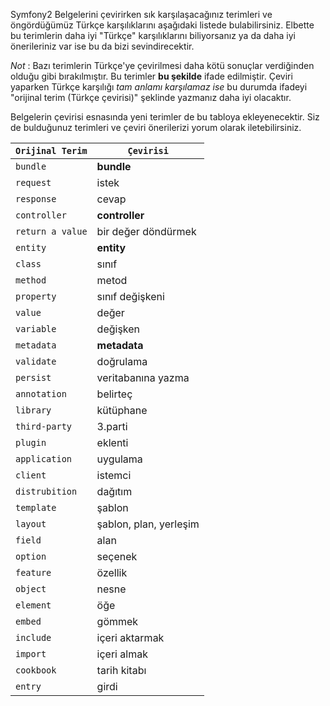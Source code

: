 
Symfony2 Belgelerini çevirirken sık karşılaşacağınız terimleri ve
öngördüğümüz Türkçe karşılıklarını aşağıdaki listede bulabilirsiniz.
Elbette bu terimlerin daha iyi "Türkçe" karşılıklarını biliyorsanız ya da
daha iyi önerileriniz var ise bu da bizi sevindirecektir. 

*Not* : Bazı terimlerin Türkçe'ye çevirilmesi daha kötü sonuçlar verdiğinden
olduğu gibi bırakılmıştır. Bu terimler **bu şekilde** ifade edilmiştir.
Çeviri yaparken Türkçe karşılığı *tam anlamı karşılamaz ise* bu durumda
ifadeyi "orijinal terim (Türkçe çevirisi)" şeklinde yazmanız daha
iyi olacaktır.

Belgelerin çevirisi esnasında yeni terimler de bu tabloya ekleyenecektir.
Siz de bulduğunuz terimleri ve çeviri önerilerizi yorum olarak iletebilirsiniz.


``Orijinal Terim``| ``Çevirisi``
----------------- | --------
``bundle``| **bundle** 
``request``| istek 
``response``| cevap
``controller ``| **controller** 
``return a value``| bir değer döndürmek
``entity``| **entity**
``class``| sınıf
``method``| metod
``property``| sınıf değişkeni
``value``| değer
``variable``| değişken
``metadata``| **metadata**
``validate``| doğrulama
``persist `` | veritabanına yazma
``annotation ``| belirteç
``library ``| kütüphane
``third-party ``| 3.parti 
``plugin ``| eklenti
``application ``| uygulama
``client ``| istemci
``distrubition ``| dağıtım
``template``| şablon
``layout ``| şablon, plan, yerleşim
``field ``| alan
``option ``| seçenek
``feature ``| özellik
``object``| nesne
``element``| öğe
``embed``| gömmek
``include``| içeri aktarmak
``import``| içeri almak
``cookbook`` | tarih kitabı
``entry`` | girdi




